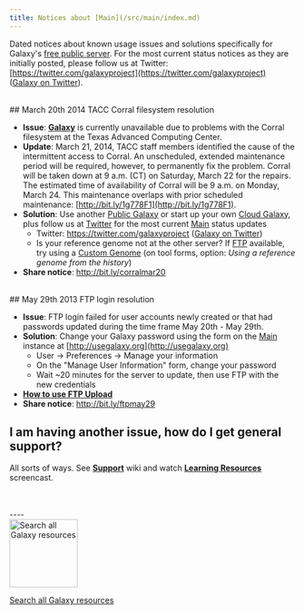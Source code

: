 ```yaml
---
title: Notices about [Main](/src/main/index.md)
---
```

Dated notices about known usage issues and solutions specifically for Galaxy's [free public server](/src/main/index.md). For the most current status notices as they are initially posted, please follow us at Twitter: [https://twitter.com/galaxyproject](https://twitter.com/galaxyproject) ([Galaxy on Twitter](/src/galaxy-on-twitter/index.md)).



<br />
## March 20th 2014 TACC Corral filesystem resolution

* **Issue**: **[Galaxy](http://usegalaxy.org)** is currently unavailable due to problems with the Corral filesystem at the Texas Advanced Computing Center. 
* **Update**: March 21, 2014, TACC staff members identified the cause of the intermittent access to Corral. An unscheduled, extended maintenance period will be required, however, to permanently fix the problem. Corral will be taken down at 9 a.m. (CT) on Saturday, March 22 for the repairs. The estimated time of availability of Corral will be 9 a.m. on Monday, March 24. This maintenance overlaps with prior scheduled maintenance: [http://bit.ly/1g778F1](http://bit.ly/1g778F1).
* **Solution**: Use another [Public Galaxy](/src/use/index.md) or start up your own [Cloud Galaxy](/src/cloud/index.md), plus follow us at [Twitter](https://twitter.com/galaxyproject) for the most current [Main](/src/main/index.md) status updates
  * Twitter: https://twitter.com/galaxyproject ([Galaxy on Twitter](/src/galaxy-on-twitter/index.md))
  * Is your reference genome not at the other server? If [FTP](/src/ftp-upload/index.md) available, try using a [Custom Genome](/src/learn/custom-genomes/index.md#what-is-a-custom-reference-genome) (on tool forms, option: *Using a reference genome from the history*)
* **Share notice**: http://bit.ly/corralmar20

<br />
## May 29th 2013 FTP login resolution

* **Issue**: FTP login failed for user accounts newly created or that had passwords updated during the time frame May 20th - May 29th.
* **Solution**: Change your Galaxy password using the form on the [Main](/src/main/index.md) instance at [http://usegalaxy.org](http://usegalaxy.org) 
  * User -> Preferences -> Manage your information
  * On the "Manage User Information" form, change your password
  * Wait ~20 minutes for the server to update, then use FTP with the new credentials
* **[How to use FTP Upload](/src/ftp-upload/index.md)**
* **Share notice**: http://bit.ly/ftpmay29

## I am having another issue, how do I get general support?

All sorts of ways.  See **[Support](/src/support/index.md)** wiki and watch **[Learning Resources](http://vimeo.com/channels/usegalaxy/75940376)** screencast.

<br />
<br />
----

<div class='center'>
<a href='/src/search/index.md'><img src="/src/images/galaxy-logos/galaxy-web-search.png" alt="Search all Galaxy resources" width="120" /></a>

[Search all Galaxy resources](/src/search/index.md)
</div>
